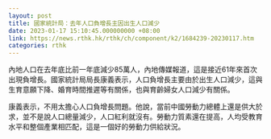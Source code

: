 ```yaml
---
layout: post
title: 國家統計局：去年人口負增長主因出生人口減少
date: 2023-01-17 15:10:45.000000000 +08:00
link: https://news.rthk.hk/rthk/ch/component/k2/1684239-20230117.htm
categories: rthk
---
```


內地人口在去年底比前一年底減少85萬人，內地傳媒報道，這是接近61年來首次出現負增長。國家統計局局長康義表示，人口負增長主要由於出生人口減少，這與生育意願下降、婚育時間推遲等有關係，也與育齡婦女人口減少有關係。

康義表示，不用太擔心人口負增長問題。他說，當前中國勞動力總體上還是供大於求，並不是說人口總量減少，人口紅利就沒有。勞動力質素還在提高，人均受教育水平和整個產業相匹配，這是一個好的勞動力供給狀況。
